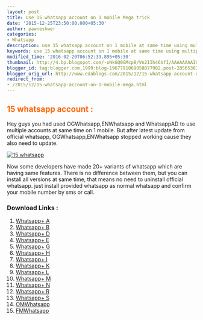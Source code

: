 ```yaml
---
layout: post
title: Use 15 whatsapp account on 1 mobile Mega trick
date: '2015-12-25T23:50:00.000+05:30'
author: pawneshwer
categories:
- Whatsapp
description: use 15 whatsapp account on 1 mobile at same time using multiple variants of whatsapp,multiple whatsapp account on 1 mobile, no need to uninstall official whatsapp.
keywords: use 15 whatsapp account on 1 mobile at same time using multiple variants of whatsapp,multiple whatsapp account on 1 mobile, no need to uninstall official whatsapp.
modified_time: '2016-02-20T06:52:39.895+05:30'
thumbnail: http://4.bp.blogspot.com/-oNkGQ0GMcp8/Vn2IIh46bfI/AAAAAAAAIGo/lAaSYTcWH3g/s72-c/Whatsapp-Tricks-and-Tips.png
blogger_id: tag:blogger.com,1999:blog-1967791069058877982.post-2856538244821079998
blogger_orig_url: http://www.edablogs.com/2015/12/15-whatsapp-account-on-1-mobile-mega.html
redirect_from:
- /2015/12/15-whatsapp-account-on-1-mobile-mega.html
---
```


## <span style="color: #ff6600;">15 whatsapp account :</span>

Hey guys you had used OGWhatsapp,ENWhatsapp and WhatsappAD to use multiple accounts at same time on 1 mobile. But after latest update from official whatsapp, OGWhatsapp,ENWhatsapp stopped working cause they also need to update.

[![15 whatsapp](http://4.bp.blogspot.com/-oNkGQ0GMcp8/Vn2IIh46bfI/AAAAAAAAIGo/lAaSYTcWH3g/s320/Whatsapp-Tricks-and-Tips.png "15 whatsapp")](http://4.bp.blogspot.com/-oNkGQ0GMcp8/Vn2IIh46bfI/AAAAAAAAIGo/lAaSYTcWH3g/s1600/Whatsapp-Tricks-and-Tips.png)

Now some developers have made 20+ variants of whatsapp which are having same features. There is no difference between them, but you can install all versions at same time, that means no need to uninstall official whatsapp. just install provided whatsapp as normal whatsapp and confirm your mobile number by sms or call.

### Download Links :

1.  [Whatsapp+ A](https://userscloud.com/mocl58gthxz3)
2.  [Whatsapp+ B](https://userscloud.com/tyyoas0yhre9)
3.  [Whatsapp+ D](https://userscloud.com/9ae3fb1n28a9)
4.  [Whatsapp+ E](https://userscloud.com/c3u7j7mhbusr)
5.  [Whatsapp+ G](https://userscloud.com/70by5ex941be)
6.  [Whatsapp+ H](https://userscloud.com/w1eep6y0keym)
7.  [Whatsapp+ I](https://userscloud.com/w10kw12mn2qi)
8.  [Whatsapp+ K](https://userscloud.com/nu89s2ctj8cf)
9.  [Whatsapp+ L](https://userscloud.com/2j37vnjxxufk)
10.  [Whatsapp+ M](https://userscloud.com/1kudbcavrmlr)
11.  [Whatsapp+ N](https://userscloud.com/di90juh3l02l)
12.  [Whatsapp+ R](https://userscloud.com/8gw8os9p8jxl)
13.  [Whatsapp+ S](https://userscloud.com/a3af8bge6sas)
14.  [OMWhatsapp](https://userscloud.com/6a5p70il11rv)
15.  [FMWhatsapp](https://userscloud.com/8bgi8ighl85w)